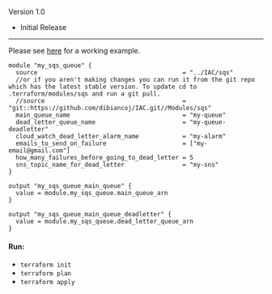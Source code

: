 Version 1.0
 - Initial Release

***
 
 Please see [here](https://github.com/dibiancoj/IAC/tree/main/ModuleTester/Sqs) for a working example.

```
module "my_sqs_queue" {
  source                                        = "../IAC/sqs"
  //or if you aren't making changes you can run it from the git repo which has the latest stable version. To update cd to .terraform/modules/sqs and run a git pull.
  //source                                      = "git::https://github.com/dibiancoj/IAC.git//Modules/sqs"
  main_queue_name                               = "my-queue"
  dead_letter_queue_name                        = "my-queue-deadletter"
  cloud_watch_dead_letter_alarm_name            = "my-alarm"
  emails_to_send_on_failure                     = ["my-email@gmail.com"]
  how_many_failures_before_going_to_dead_letter = 5
  sns_topic_name_for_dead_letter                = "my-sns"
}

output "my_sqs_queue_main_queue" {
  value = module.my_sqs_queue.main_queue_arn
}

output "my_sqs_queue_main_queue_deadletter" {
  value = module.my_sqs_queue.dead_letter_queue_arn
}
```

#### Run:
- ```terraform init```
- ```terraform plan```
- ```terraform apply```
